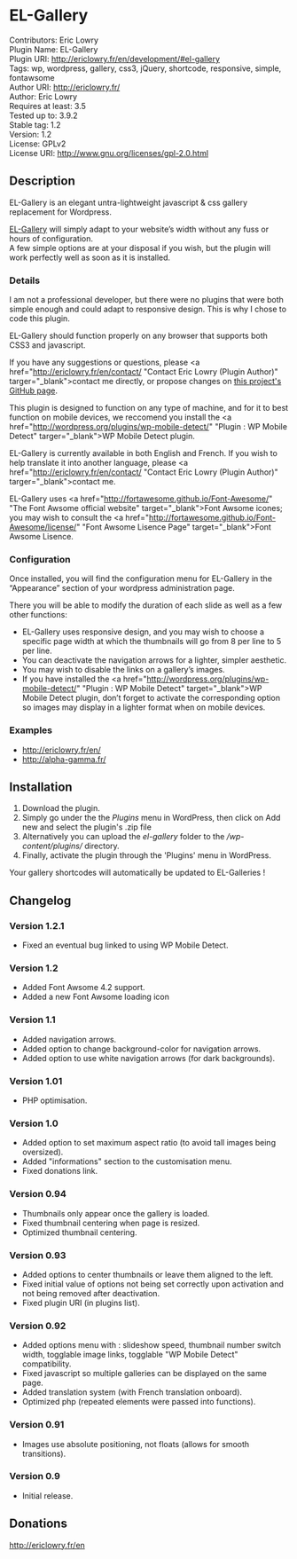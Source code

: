EL-Gallery
==========

Contributors: Eric Lowry<br />
Plugin Name: EL-Gallery<br />
Plugin URI: http://ericlowry.fr/en/development/#el-gallery<br />
Tags: wp, wordpress, gallery, css3, jQuery, shortcode, responsive, simple, fontawsome<br />
Author URI: http://ericlowry.fr/<br />
Author: Eric Lowry<br />
Requires at least: 3.5<br />
Tested up to: 3.9.2<br />
Stable tag: 1.2<br />
Version: 1.2<br />
License: GPLv2<br />
License URI: http://www.gnu.org/licenses/gpl-2.0.html

Description
-----------


EL-Gallery is an elegant untra-lightweight javascript & css gallery replacement for Wordpress.

<a href="http://ericlowry.fr/en/development/#el-gallery" title="EL-Gallery, the lightweight wordpress gallery" target="_blank">EL-Gallery</a> will simply adapt to your website’s width without any fuss or hours of configuration.<br />
A few simple options are at your disposal if you wish, but the plugin will work perfectly well as soon as it is installed.

### Details

I am not a professional developer, but there were no plugins that were both simple enough and could adapt to responsive design. This is why I chose to code this plugin.

EL-Gallery should function properly on any browser that supports both CSS3 and javascript.

If you have any suggestions or questions, please <a href="http://ericlowry.fr/en/contact/ "Contact Eric Lowry (Plugin Author)" targer="_blank">contact me</a> directly, or propose changes on [this project's GitHub page](https://github.com/ELowry/EL-Gallery "EL-Gallery on GitHub").

This plugin is designed to function on any type of machine, and for it to best function on mobile devices, we reccomend you install the <a href="http://wordpress.org/plugins/wp-mobile-detect/" "Plugin : WP Mobile Detect" targer="_blank">WP Mobile Detect</a> plugin.

EL-Gallery is currently available in both English and French. If you wish to help translate it into another language, please <a href="http://ericlowry.fr/en/contact/ "Contact Eric Lowry (Plugin Author)" targer="_blank">contact me</a>.

EL-Gallery uses <a href="http://fortawesome.github.io/Font-Awesome/" "The Font Awsome official website" target="_blank">Font Awsome</a> icones; you may wish to consult the <a href="http://fortawesome.github.io/Font-Awesome/license/" "Font Awsome Lisence Page" target="_blank">Font Awsome Lisence</a>.

### Configuration
Once installed, you will find the configuration menu for EL-Gallery in the “Appearance” section of  your wordpress administration page.

There you will be able to modify the duration of each slide as well as a few other functions:<br />
* EL-Gallery uses responsive design, and you may wish to choose a specific page width at which the thumbnails will go from 8 per line to 5 per line.
* You can deactivate the navigation arrows for a lighter, simpler aesthetic.
* You may wish to disable the links on a gallery’s images.
* If you have installed the <a href="http://wordpress.org/plugins/wp-mobile-detect/" "Plugin : WP Mobile Detect" target="_blank">WP Mobile Detect</a> plugin, don’t forget to activate the corresponding option so images may display in a lighter format when on mobile devices.

### Examples

* http://ericlowry.fr/en/<br />
* http://alpha-gamma.fr/

Installation
------------

1. Download the plugin.
2. Simply go under the the *Plugins* menu in WordPress, then click on Add new and select the plugin's .zip file
3. Alternatively you can upload the *el-gallery* folder to the */wp-content/plugins/* directory.
4. Finally, activate the plugin through the 'Plugins' menu in WordPress.

Your gallery shortcodes will automatically be updated to EL-Galleries !

Changelog
---------


### Version 1.2.1
* Fixed an eventual bug linked to using WP Mobile Detect.

### Version 1.2
* Added Font Awsome 4.2 support.
* Added a new Font Awsome loading icon

### Version 1.1
* Added navigation arrows.
* Added option to change background-color for navigation arrows.
* Added option to use white navigation arrows (for dark backgrounds).

### Version 1.01
* PHP optimisation.

### Version 1.0
* Added option to set maximum aspect ratio (to avoid tall images being oversized).
* Added "informations" section to the customisation menu.
* Fixed donations link.

### Version 0.94
* Thumbnails only appear once the gallery is loaded.
* Fixed thumbnail centering when page is resized.
* Optimized thumbnail centering.

### Version 0.93

* Added options to center thumbnails or leave them aligned to the left.
* Fixed initial value of options not being set correctly upon activation and not being removed after deactivation.
* Fixed plugin URI (in plugins list).

### Version 0.92

* Added options menu with : slideshow speed, thumbnail number switch width, togglable image links, togglable "WP Mobile Detect" compatibility.<br />
* Fixed javascript so multiple galleries can be displayed on the same page.<br />
* Added translation system (with French translation onboard).<br />
* Optimized php (repeated elements were passed into functions).<br />

### Version 0.91

 * Images use absolute positioning, not floats (allows for smooth transitions).<br />

### Version 0.9

* Initial release.

Donations
---------

http://ericlowry.fr/en
